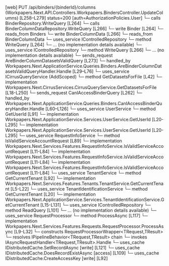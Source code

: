 [web] PUT /api/binders/{binderId}/columns  (Workpapers.Next.API.Controllers.Workpapers.BindersController.UpdateColumns)  [L258–L279] status=200 [auth=AuthorizationPolicies.User]
  └─ calls BinderRepository.WriteQuery [L264]
  └─ calls BinderColumnDataRepository.WriteQuery [L266]
  └─ write Binder [L264]
    └─ reads_from Binders
  └─ write BinderColumnData [L266]
    └─ reads_from BinderColumnData
  └─ uses_service IControlledRepository<Binder>
    └─ method WriteQuery [L264]
      └─ ... (no implementation details available)
  └─ uses_service IControlledRepository<BinderColumnData>
    └─ method WriteQuery [L266]
      └─ ... (no implementation details available)
  └─ sends_request AreBinderColumnDatasetsValidQuery [L273]
    └─ handled_by Workpapers.Next.ApplicationService.Queries.Binders.AreBinderColumnDatasetsValidQueryHandler.Handle [L29–L76]
      └─ uses_service ICirrusQueryService (AddScoped)
        └─ method GetDatasetsForFile [L42]
          └─ implementation Workpapers.Next.CirrusServices.CirrusQueryService.GetDatasetsForFile [L18-L250]
  └─ sends_request CanIAccessBinderQuery [L262]
    └─ handled_by Workpapers.Next.ApplicationService.Queries.Binders.CanIAccessBinderQueryHandler.Handle [L60–L126]
      └─ uses_service UserService
        └─ method GetUserId [L91]
          └─ implementation Workpapers.Next.ApplicationService.Services.UserService.GetUserId [L20-L295]
          └─ implementation Workpapers.Next.ApplicationService.Services.UserService.GetUserId [L20-L295]
      └─ uses_service RequestInfoService
        └─ method IsValidServiceAccountRequest [L89]
          └─ implementation Workpapers.Next.Services.Features.RequestInfoService.IsValidServiceAccountRequest [L11-L84]
          └─ implementation Workpapers.Next.Services.Features.RequestInfoService.IsValidServiceAccountRequest [L11-L84]
          └─ implementation Workpapers.Next.Services.Features.RequestInfoService.IsValidServiceAccountRequest [L11-L84]
      └─ uses_service TenantService
        └─ method GetCurrentTenant [L92]
          └─ implementation Workpapers.Next.Services.Features.Tenants.TenantService.GetCurrentTenant [L5-L22]
            └─ uses_service TenantIdentificationService
              └─ method GetCurrentTenant [L20]
                └─ implementation Workpapers.Next.ApplicationService.Services.TenantIdentificationService.GetCurrentTenant [L15-L131]
      └─ uses_service IControlledRepository<Binder>
        └─ method ReadQuery [L101]
          └─ ... (no implementation details available)
      └─ uses_service RequestProcessor
        └─ method ProcessAsync [L117]
          └─ implementation Workpapers.Next.Services.Features.Requests.RequestProcessor.ProcessAsync [L9-L32]
            └─ constructs RequestProcessorWrapper<TRequest,TResult>
            └─ resolves IPipelineBehavior<TRequest,TResult> chain
            └─ invokes IAsyncRequestHandler<TRequest,TResult>.Handle
      └─ uses_cache IDistributedCache.SetRecordAsync [write] [L121]
      └─ uses_cache IDistributedCache.DoesRecordExistAsync [access] [L109]
      └─ uses_cache IDistributedCache.CreateAccessKey [write] [L92]

